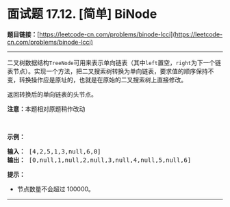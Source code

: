 # 面试题 17.12. [简单] BiNode

**题目链接：**[https://leetcode-cn.com/problems/binode-lcci](https://leetcode-cn.com/problems/binode-lcci)

---

<div class="content__1Y2H">
 <div class="notranslate">
  <p>二叉树数据结构<code>TreeNode</code>可用来表示单向链表（其中<code>left</code>置空，<code>right</code>为下一个链表节点）。实现一个方法，把二叉搜索树转换为单向链表，要求值的顺序保持不变，转换操作应是原址的，也就是在原始的二叉搜索树上直接修改。</p> 
  <p>返回转换后的单向链表的头节点。</p> 
  <p><strong>注意：</strong>本题相对原题稍作改动</p> 
  <p>&nbsp;</p> 
  <p><strong>示例：</strong></p> 
  <pre class="language-text"><strong>输入：</strong> [4,2,5,1,3,null,6,0]
<strong>输出：</strong> [0,null,1,null,2,null,3,null,4,null,5,null,6]
</pre> 
  <p><strong>提示：</strong></p> 
  <ul> 
   <li>节点数量不会超过 100000。</li> 
  </ul> 
 </div>
</div>

---

```

```